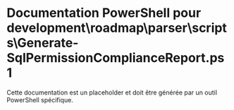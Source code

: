 # Documentation PowerShell pour development\roadmap\parser\scripts\Generate-SqlPermissionComplianceReport.ps1

Cette documentation est un placeholder et doit être générée par un outil PowerShell spécifique.
